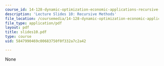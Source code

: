 ```yaml
---
course_id: 14-128-dynamic-optimization-economic-applications-recursive-methods-spring-2003
description: 'Lecture Slides 10: Recursive Methods'
file_location: /coursemedia/14-128-dynamic-optimization-economic-applications-recursive-methods-spring-2003/5847990469c00683750f0f332a7c2a42_slides10.pdf
file_type: application/pdf
layout: pdf
title: slides10.pdf
type: course
uid: 5847990469c00683750f0f332a7c2a42

---
```

None
